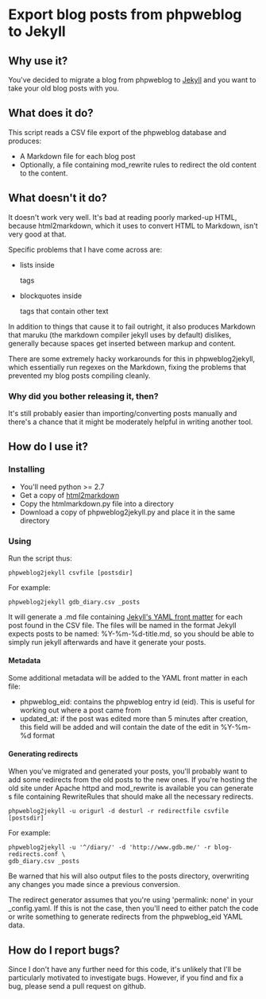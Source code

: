 
# Export blog posts from phpweblog to Jekyll

## Why use it?

You've decided to migrate a blog from phpweblog to
[Jekyll](http://www.jekyllrb.com/) and you want to take your old blog posts
with you.

## What does it do?

This script reads a CSV file export of the phpweblog database and produces:

- A Markdown file for each blog post
- Optionally, a file containing mod_rewrite rules to redirect the old content to the content.

## What doesn't it do?

It doesn't work very well. It's bad at reading poorly marked-up HTML, because 
html2markdown, which it uses to convert HTML to Markdown, isn't very good at that.

Specific problems that I have come across are:
- lists inside <p> tags
- blockquotes inside <p> tags that contain other text

In addition to things that cause it to fail outright, it also produces Markdown that
maruku (the markdown compiler jekyll uses by default) dislikes, generally because
spaces get inserted between markup and content.

There are some extremely hacky workarounds for this in phpweblog2jekyll, which 
essentially run regexes on the Markdown, fixing the problems that prevented my blog
posts compiling cleanly.

### Why did you bother releasing it, then?

It's still probably easier than importing/converting posts manually and there's a
chance that it might be moderately helpful in writing another tool.

## How do I use it?

### Installing

- You'll need python >= 2.7
- Get a copy of [html2markdown](http://www.codefu.org/html2markdown/)
- Copy the htmlmarkdown.py file into a directory
- Download a copy of phpweblog2jekyll.py and place it in the same directory

### Using

Run the script thus: 

	phpweblog2jekyll csvfile [postsdir] 

For example:

	phpweblog2jekyll gdb_diary.csv _posts

It will generate a .md file containing [Jekyll's YAML front
matter](https://github.com/mojombo/jekyll/wiki/YAML-Front-Matter) for each post
found in the CSV file. The files will be named in the format Jekyll expects
posts to be named: %Y-%m-%d-title.md, so you should be able to simply run
jekyll afterwards and have it generate your posts.

#### Metadata

Some additional metadata will be added to the YAML front matter in each file:

- phpweblog_eid: contains the phpweblog entry id (eid). This is useful for working
out where a post came from
- updated_at: if the post was edited more than 5 minutes after creation, this field will be added and will contain the date of the edit in %Y-%m-%d format

#### Generating redirects

When you've migrated and generated your posts, you'll probably want to add some 
redirects from the old posts to the new ones. If you're hosting the old site under
Apache httpd and mod_rewrite is available you can generate s file containing
RewriteRules that should make all the necessary redirects.

	phpweblog2jekyll -u origurl -d desturl -r redirectfile csvfile [postsdir]

For example:

	phpweblog2jekyll -u '^/diary/' -d 'http://www.gdb.me/' -r blog-redirects.conf \
	gdb_diary.csv _posts

Be warned that his will also output files to the posts directory, overwriting any changes
you made since a previous conversion.

The redirect generator assumes that you're using 'permalink: none' in your
_config.yaml. If this is not the case, then you'll need to either patch the code
or write something to generate redirects from the phpweblog_eid YAML data.

## How do I report bugs?

Since I don't have any further need for this code, it's unlikely that I'll be
particularly motivated to investigate bugs. However, if you find and fix a bug,
please send a pull request on github.

